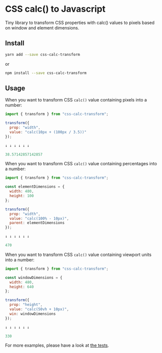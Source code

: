 # CSS calc() to Javascript

Tiny library to transform CSS properties with calc() values to pixels based on window and element dimensions.

## Install

```sh
yarn add --save css-calc-transform
```

or

```sh
npm install --save css-calc-transform
```

## Usage

When you want to transform CSS `calc()` value containing pixels into a number:

```js
import { transform } from "css-calc-transform";

transform({
  prop: "width",
  value: "calc(10px + (100px / 3.5))"
});

↓ ↓ ↓ ↓ ↓ ↓

38.57142857142857
```

When you want to transform CSS `calc()` value containing percentages into a number:

```js
import { transform } from "css-calc-transform";

const elementDimensions = {
  width: 480,
  height: 100
};

transform({
  prop: "width",
  value: "calc(100% - 10px)",
  parent: elementDimensions
});

↓ ↓ ↓ ↓ ↓ ↓

470
```

When you want to transform CSS `calc()` value containing viewport units into a number:

```js
import { transform } from "css-calc-transform";

const windowDimensions = {
  width: 480,
  height: 640
};

transform({
  prop: "height",
  value: "calc(50vh + 10px)",
  win: windowDimensions
});

↓ ↓ ↓ ↓ ↓ ↓

330
```

For more examples, please have a look at [the tests](__tests__/index.spec.js).
